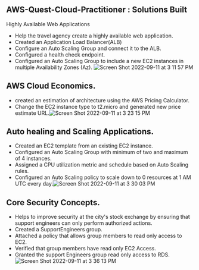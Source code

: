 ## AWS-Quest-Cloud-Practitioner : Solutions Built

Highly Available Web Applications
- Help the travel agency create a highly available web application.
- Created an Application Load Balancer(ALB)
- Configure an Auto Scaling Group and connect it to the ALB.
- Configured a health check endpoint.
- Configured an Auto Scaling Group to include a new EC2 instances in multiple Availability Zones (Az).
![Screen Shot 2022-09-11 at 3 11 57 PM](https://user-images.githubusercontent.com/55474202/189547060-f0c174eb-9fe4-4b40-9aa0-743fd7a6d7f7.png)

## AWS Cloud Economics.
- created an estimation of architecture using the AWS Pricing Calculator.
- Change the EC2 instance type to t2.micro and generated new price estimate URL.![Screen Shot 2022-09-11 at 3 23 15 PM](https://user-images.githubusercontent.com/55474202/189547450-f5018967-5f43-462f-9b49-86c85406ba2f.png)

## Auto healing and Scaling Applications.
- Created an EC2 template from an existing EC2 instance.
- Configured an Auto Scaling Group with minimum of two and maximum of 4 instances.
- Assigned a CPU utilization metric and schedule based on Auto Scaling rules.
- Configured an Auto Scaling policy to scale down to 0 resources at 1 AM UTC every day.![Screen Shot 2022-09-11 at 3 30 03 PM](https://user-images.githubusercontent.com/55474202/189547677-8a2b2048-445d-4117-89b7-226b57458b97.png)

## Core Security Concepts.
- Helps to improve security at the city's stock exchange by ensuring that support engineers can only perform authorized actions.
- Created a SupportEngineers group.
- Attached a policy that allows group members to read only access to EC2.
- Verified that group members have read only EC2 Access.
- Granted the support Engineers group read only access to RDS.![Screen Shot 2022-09-11 at 3 36 13 PM](https://user-images.githubusercontent.com/55474202/189547891-51160940-e4ce-4899-ad72-550b7f423107.png)
